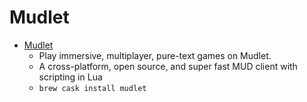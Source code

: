 # Mudlet
- [Mudlet](https://www.mudlet.org/)
  -  Play immersive, multiplayer, pure-text games on Mudlet.
  - A cross-platform, open source, and super fast MUD client with scripting in Lua
  - `brew cask install mudlet`
